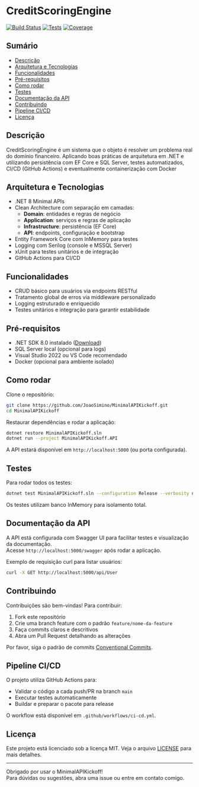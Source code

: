 
# CreditScoringEngine

[![Build Status](https://github.com/JoaoSimino/MinimalAPIKickoff/actions/workflows/ci-cd.yml/badge.svg)](https://github.com/JoaoSimino/MinimalAPIKickoff/actions/workflows/ci-cd.yml)
[![Tests](https://img.shields.io/badge/tests-passing-brightgreen.svg)]()
[![Coverage](https://img.shields.io/badge/coverage-unknown-lightgrey.svg)]()

## Sumário

- [Descrição](#descrição)
- [Arquitetura e Tecnologias](#arquitetura-e-tecnologias)
- [Funcionalidades](#funcionalidades)
- [Pré-requisitos](#pré-requisitos)
- [Como rodar](#como-rodar)
- [Testes](#testes)
- [Documentação da API](#documentação-da-api)
- [Contribuindo](#contribuindo)
- [Pipeline CI/CD](#pipeline-cicd)
- [Licença](#licença)

## Descrição

CreditScoringEngine é um sistema que o objeto é resolver um problema real do domínio financeiro. Aplicando boas práticas de arquitetura em .NET e utilizando persistência com EF Core e SQL Server, testes automatizados, CI/CD (GitHub Actions) e eventualmente containerização com Docker


## Arquitetura e Tecnologias

- .NET 8 Minimal APIs
- Clean Architecture com separação em camadas:
  - **Domain**: entidades e regras de negócio
  - **Application**: serviços e regras de aplicação
  - **Infrastructure**: persistência (EF Core)
  - **API**: endpoints, configuração e bootstrap
- Entity Framework Core com InMemory para testes
- Logging com Serilog (console e MSSQL Server)
- xUnit para testes unitários e de integração
- GitHub Actions para CI/CD

## Funcionalidades

- CRUD básico para usuários via endpoints RESTful
- Tratamento global de erros via middleware personalizado
- Logging estruturado e enriquecido
- Testes unitários e integração para garantir estabilidade

## Pré-requisitos

- .NET SDK 8.0 instalado ([Download](https://dotnet.microsoft.com/en-us/download/dotnet/8.0))
- SQL Server local (opcional para logs)
- Visual Studio 2022 ou VS Code recomendado
- Docker (opcional para ambiente isolado)

## Como rodar

Clone o repositório:

```bash
git clone https://github.com/JoaoSimino/MinimalAPIKickoff.git
cd MinimalAPIKickoff
```

Restaurar dependências e rodar a aplicação:

```bash
dotnet restore MinimalAPIKickoff.sln
dotnet run --project MinimalAPIKickoff.API
```

A API estará disponível em `http://localhost:5000` (ou porta configurada).

## Testes

Para rodar todos os testes:

```bash
dotnet test MinimalAPIKickoff.sln --configuration Release --verbosity normal
```

Os testes utilizam banco InMemory para isolamento total.

## Documentação da API

A API está configurada com Swagger UI para facilitar testes e visualização da documentação.  
Acesse `http://localhost:5000/swagger` após rodar a aplicação.

Exemplo de requisição curl para listar usuários:

```bash
curl -X GET http://localhost:5000/api/User
```

## Contribuindo

Contribuições são bem-vindas! Para contribuir:

1. Fork este repositório
2. Crie uma branch feature com o padrão `feature/nome-da-feature`
3. Faça commits claros e descritivos
4. Abra um Pull Request detalhando as alterações

Por favor, siga o padrão de commits [Conventional Commits](https://www.conventionalcommits.org/en/v1.0.0/).

## Pipeline CI/CD

O projeto utiliza GitHub Actions para:

- Validar o código a cada push/PR na branch `main`
- Executar testes automaticamente
- Buildar e preparar o pacote para release

O workflow está disponível em `.github/workflows/ci-cd.yml`.

## Licença

Este projeto está licenciado sob a licença MIT. Veja o arquivo [LICENSE](LICENSE) para mais detalhes.

---

Obrigado por usar o MinimalAPIKickoff!  
Para dúvidas ou sugestões, abra uma issue ou entre em contato comigo.
